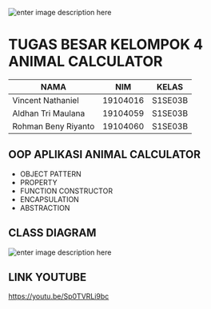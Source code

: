 ![enter image description here](https://i.ibb.co/GHrL6k4/LOGO-ITTP-Tagline.png)
# TUGAS BESAR KELOMPOK 4 ANIMAL 	 CALCULATOR 
|  NAMA              |NIM                        |KELAS                         |
|----------------|-------------------------------|-----------------------------|
|Vincent Nathaniel 	 |19104016            |S1SE03B            |
|Aldhan Tri Maulana  |19104059            |S1SE03B            |
|Rohman Beny Riyanto |19104060			  |S1SE03B|

## OOP APLIKASI ANIMAL CALCULATOR

- OBJECT PATTERN
- PROPERTY
- FUNCTION CONSTRUCTOR
- ENCAPSULATION
- ABSTRACTION

## CLASS DIAGRAM

![enter image description here](https://i.ibb.co/N3z3vxQ/Screenshot-1.png)

## LINK YOUTUBE 
https://youtu.be/Sp0TVRLi9bc


